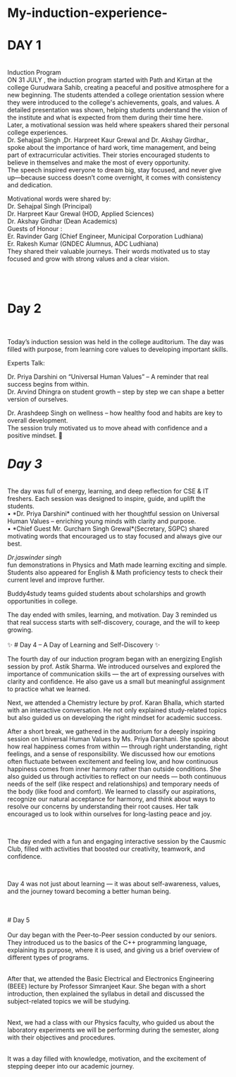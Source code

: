# My-induction-experience-
# DAY 1
<br>
Induction Program
<br>
ON 31 JULY , the induction program started with Path and Kirtan at the college Gurudwara Sahib, creating a peaceful and positive atmosphere for a new beginning. The students attended a college orientation session where they were introduced to the college's achievements, goals, and values. A detailed presentation was shown, helping students understand the vision of the institute and what is expected from them during their time here.
<br>
Later, a motivational session was held where speakers shared their personal college experiences. <br>Dr. Sehajpal Singh ,Dr. Harpreet Kaur Grewal  and Dr. Akshay Girdhar_<br> spoke about the importance of hard work, time management, and being part of extracurricular activities. Their stories encouraged students to believe in themselves and make the most of every opportunity.
<br>
 The speech inspired everyone to dream big, stay focused, and never give up—because success doesn’t come overnight, it comes with consistency and dedication.
<br>

Motivational words were shared by:
<br>
Dr. Sehajpal Singh (Principal)
<br>
Dr. Harpreet Kaur Grewal (HOD, Applied Sciences)
<br>
Dr. Akshay Girdhar (Dean Academics)
<br>
Guests of Honour :
<br>
Er. Ravinder Garg (Chief Engineer, Municipal Corporation Ludhiana) 
<br> 
Er. Rakesh Kumar (GNDEC Alumnus, ADC Ludhiana) 
<br>
They shared their valuable journeys. Their words motivated us to stay focused and grow with strong values and a clear vision.


<br>
<br>

# Day 2
<br>

Today’s induction session was held in the college auditorium. The day was filled with purpose, from learning core values to developing important skills.
<br>

Experts Talk:

Dr. Priya Darshini on “Universal Human Values” – A reminder that real success begins from within.
<br>
Dr. Arvind Dhingra on student growth – step by step we can shape a better version of ourselves.
<br>

Dr. Arashdeep Singh on wellness – how healthy food and habits are key to overall development.
<br>
 The session truly motivated us to move ahead with confidence and a positive mindset. 🌟

# *Day 3*
<br>
The day was full of energy, learning, and deep reflection for CSE & IT freshers. Each session was designed to inspire, guide, and uplift the students.
<br>
 • *Dr. Priya Darshini* continued with her thoughtful session on Universal Human Values – enriching young minds with clarity and purpose. 
<br> 
• *Chief Guest Mr. Gurcharn Singh Grewal*(Secretary, SGPC) shared motivating words that encouraged us to stay focused and always give our best.

<br>

*Dr.jaswinder singh*
<br>
fun demonstrations in Physics and Math made learning exciting and simple.
Students also appeared for English & Math proficiency tests to check their current level and improve further.

Buddy4study teams guided students about scholarships and growth opportunities in college.
<br>

The day ended with smiles, learning, and motivation.
Day 3 reminded us that real success starts with self-discovery, courage, and the will to keep growing.
<br>
<br>
✨ # Day 4 – A Day of Learning and Self-Discovery ✨
<br>

The fourth day of our induction program began with an energizing English session by prof. Astik Sharma. We introduced ourselves and explored the importance of communication skills — the art of expressing ourselves with clarity and confidence. He also gave us a small but meaningful assignment to practice what we learned.
<br>

Next, we attended a Chemistry lecture by prof. Karan Bhalla, which started with an interactive conversation. He not only explained study-related topics but also guided us on developing the right mindset for academic success.
<br>

After a short break, we gathered in the auditorium for a deeply inspiring session on Universal Human Values by Ms. Priya Darshani. She spoke about how real happiness comes from within — through right understanding, right feelings, and a sense of responsibility. We discussed how our emotions often fluctuate between excitement and feeling low, and how continuous happiness comes from inner harmony rather than outside conditions. She also guided us through activities to reflect on our needs — both continuous needs of the self (like respect and relationships) and temporary needs of the body (like food and comfort). We learned to classify our aspirations, recognize our natural acceptance for harmony, and think about ways to resolve our concerns by understanding their root causes. Her talk encouraged us to look within ourselves for long-lasting peace and joy.

<br>

The day ended with a fun and engaging interactive session by the Causmic Club, filled with activities that boosted our creativity, teamwork, and confidence.

<br>

Day 4 was not just about learning — it was about self-awareness, values, and the journey toward becoming a better human being.

<br>
<br>
# Day 5
<br>
<br>
Our day began with the Peer-to-Peer session conducted by our seniors. They introduced us to the basics of the C++ programming language, explaining its purpose, where it is used, and giving us a brief overview of different types of programs.
<br>
<br>

After that, we attended the Basic Electrical and Electronics Engineering (BEEE) lecture by Professor Simranjeet Kaur. She began with a short introduction, then explained the syllabus in detail and discussed the subject-related topics we will be studying.
<br>
<br>

Next, we had a class with our Physics faculty, who guided us about the laboratory experiments we will be performing during the semester, along with their objectives and procedures.

<br>
It was a day filled with knowledge, motivation, and the excitement of stepping deeper into our academic journey.



